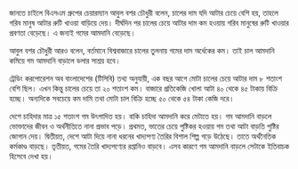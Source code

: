 জানতে চাইলে বিএসএম গ্রুপের চেয়ারম্যান আবুল বশর চৌধুরী বলেন, চালের দাম যদি আটার চেয়ে বেশি হয়, তাহলে গরিব মানুষ আটার রুটি খাওয়া বাড়িয়ে দেয়। দীর্ঘদিন পর চালের চেয়ে আটার দাম কম হওয়ায় গরিব মানুষের রুটি খাওয়ার প্রবণতা বেড়েছে। এ জন্যই গমের আমদানি বেড়েছে।

আবুল বশর চৌধুরী আরও বলেন, বর্তমানে বিশ্ববাজারে চালের তুলনায় গমের দাম অর্ধেকের কম। তাই চাল আমদানি কমিয়ে গম আমদানি বাড়ালে ডলার সাশ্রয় হবে।

ট্রেডিং করপোরেশন অব বাংলাদেশের (টিসিবি) তথ্য অনুযায়ী, এক বছর আগে মোটা চালের চেয়ে আটার দাম ৮ শতাংশ বেশি ছিল। এখন কিন্তু চালের চেয়ে তা ২০ শতাংশ কম। বাজারে প্রতিকেজি খোলা আটা ৪০ থেকে ৪৫ টাকায় বিক্রি হচ্ছে। অন্যদিকে সবচেয়ে কম দামি তথা মোটা চাল বিক্রি হচ্ছে ৫০ থেকে ৫৪ টাকা কেজি দরে।

দেশে চাহিদার মাত্র ১৫ শতাংশ গম উৎপাদিত হয়। বাকি চাহিদা আমদানি করে মেটাতে হয়। গম আমদানি বাড়লে ভোক্তাদের জীবন ও অর্থনীতিতে নানা প্রভাব পড়ে। প্রথমত, ভাতের চেয়ে পুষ্টিকর হওয়ায় গম তথা আটা বাড়তি পুষ্টির জোগান দেয়। দ্বিতীয়ত, দেশে আটা দিয়ে নানা ধরনের খাদ্যপণ্য তৈরির বিশাল শিল্প গড়ে উঠেছে। তাতে অর্থনৈতিক কর্মকাণ্ড বাড়ছে। তৃতীয়ত, গমের তৈরি খাদ্যপণ্যের রপ্তানিও বাড়বে। এসব কারণে গম আমদানি বাড়লে সেটাকে ইতিবাচক হিসেবে দেখা হয়।
